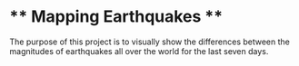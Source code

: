 # ** Mapping Earthquakes **

The purpose of this project is to visually show the differences between the magnitudes of earthquakes all over the world for the last seven days.
